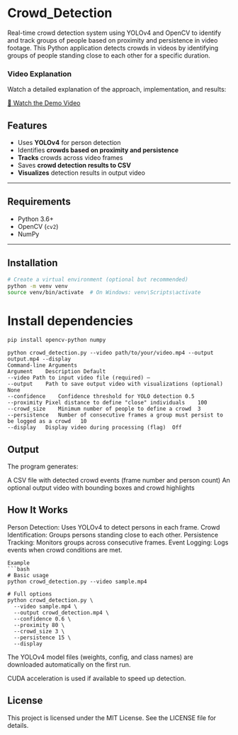 # Crowd_Detection
Real-time crowd detection system using YOLOv4 and OpenCV to identify and track groups of people based on proximity and persistence in video footage.
This Python application detects crowds in videos by identifying groups of people standing close to each other for a specific duration.

### Video Explanation
Watch a detailed explanation of the approach, implementation, and results:

[🔗 Watch the Demo Video](https://drive.google.com/file/d/13ygcpgt0caLxkx-9C8vpNlyOtAZQ_q0c/view)

## Features

-  Uses **YOLOv4** for person detection  
-  Identifies **crowds based on proximity and persistence**  
-  **Tracks** crowds across video frames  
- Saves **crowd detection results to CSV**  
- **Visualizes** detection results in output video  

---

## Requirements

- Python 3.6+
- OpenCV (`cv2`)
- NumPy

---

## Installation

```bash
# Create a virtual environment (optional but recommended)
python -m venv venv
source venv/bin/activate  # On Windows: venv\Scripts\activate
```
# Install dependencies
```bash 
pip install opencv-python numpy
```
```
python crowd_detection.py --video path/to/your/video.mp4 --output output.mp4 --display
Command-line Arguments
Argument	Description	Default
--video	Path to input video file (required)	—
--output	Path to save output video with visualizations (optional)	None
--confidence	Confidence threshold for YOLO detection	0.5
--proximity	Pixel distance to define "close" individuals	100
--crowd_size	Minimum number of people to define a crowd	3
--persistence	Number of consecutive frames a group must persist to be logged as a crowd	10
--display	Display video during processing (flag)	Off
```
## Output
The program generates:

 A CSV file with detected crowd events (frame number and person count)
An optional output video with bounding boxes and crowd highlights

## How It Works
Person Detection: Uses YOLOv4 to detect persons in each frame.
Crowd Identification: Groups persons standing close to each other.
Persistence Tracking: Monitors groups across consecutive frames.
Event Logging: Logs events when crowd conditions are met.
```
Example
```bash
# Basic usage
python crowd_detection.py --video sample.mp4

# Full options
python crowd_detection.py \
  --video sample.mp4 \
  --output crowd_detection.mp4 \
  --confidence 0.6 \
  --proximity 80 \
  --crowd_size 3 \
  --persistence 15 \
  --display
```
The YOLOv4 model files (weights, config, and class names) are downloaded automatically on the first run.

CUDA acceleration is used if available to speed up detection.

## License

This project is licensed under the MIT License. See the LICENSE file for details.

